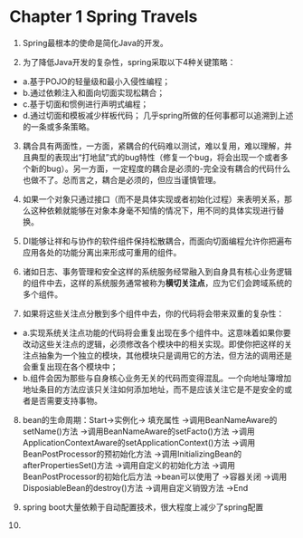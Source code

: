 # Chapter 1 Spring Travels
1. Spring最根本的使命是简化Java的开发。

2. 为了降低Java开发的复杂性，spring采取以下4种关键策略：
- a.基于POJO的轻量级和最小入侵性编程；
- b.通过依赖注入和面向切面实现松耦合；
- c.基于切面和惯例进行声明式编程；
- d.通过切面和模板减少样板代码；
几乎spring所做的任何事都可以追溯到上述的一条或多条策略。

3. 耦合具有两面性，一方面，紧耦合的代码难以测试，难以复用，难以理解，并且典型的表现出“打地鼠”式的bug特性（修复一个bug，将会出现一个或者多个新的bug）。另一方面，一定程度的耦合是必须的-完全没有耦合的代码什么也做不了。总而言之，耦合是必须的，但应当谨慎管理。

4. 如果一个对象只通过接口（而不是具体实现或者初始化过程）来表明关系，那么这种依赖就能够在对象本身毫不知情的情况下，用不同的具体实现进行替换。

5. DI能够让祥和与协作的软件组件保持松散耦合，而面向切面编程允许你把遍布应用各处的功能分离出来形成可重用的组件。

6. 诸如日志、事务管理和安全这样的系统服务经常融入到自身具有核心业务逻辑的组件中去，这样的系统服务通常被称为**横切关注点**，应为它们会跨域系统的多个组件。

7. 如果将这些关注点分散到多个组件中去，你的代码将会带来双重的复杂性：
- a.实现系统关注点功能的代码将会重复出现在多个组件中。这意味着如果你要改动这些关注点的逻辑，必须修改各个模块中的相关实现。即使你把这样的关注点抽象为一个独立的模块，其他模块只是调用它的方法，但方法的调用还是会重复出现在各个模块中；
- b.组件会因为那些与自身核心业务无关的代码而变得混乱。一个向地址簿增加地址条目的方法应该只关注如何添加地址，而不是应该关注它是不是安全的或者是否需要支持事物。

8. bean的生命周期：Start->实例化-> 填充属性 ->调用BeanNameAware的setName()方法 ->调用BeanNameAware的setFacto()方法 ->调用ApplicationContextAware的setApplicationContext()方法 ->调用BeanPostProcessor的预初始化方法 ->调用InitializingBean的afterPropertiesSet()方法 ->调用自定义的初始化方法 ->调用BeanPostProcessor的初始化后方法 ->bean可以使用了 ->容器关闭 ->调用DisposiableBean的destroy()方法 ->调用自定义销毁方法 ->End

9. spring boot大量依赖于自动配置技术，很大程度上减少了spring配置

10. 